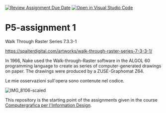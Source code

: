 
[![Review Assignment Due Date](https://classroom.github.com/assets/deadline-readme-button-22041afd0340ce965d47ae6ef1cefeee28c7c493a6346c4f15d667ab976d596c.svg)](https://classroom.github.com/a/HEVN0QSv)
[![Open in Visual Studio Code](https://classroom.github.com/assets/open-in-vscode-2e0aaae1b6195c2367325f4f02e2d04e9abb55f0b24a779b69b11b9e10269abc.svg)](https://classroom.github.com/online_ide?![IMG_8106-scaled](https://github.com/user-attachments/assets/b90c905a-b9a2-428d-b5dc-851fc02de404)assignment_repo_id=16719313&assignment_repo_type=AssignmentRepo)
# P5-assignment 1
Walk Through Raster Series 7.3.3-1 

https://spalterdigital.com/artworks/walk-through-raster-series-7-3-3-1/

In 1966, Nake used the Walk-through-Raster software in the ALGOL 60 programming language to create as series of computer-generated drawings on paper. The drawings were produced by a ZUSE-Graphomat Z64.

Le mie osservazioni sull'opera sono contenute nel codice.

![IMG_8106-scaled](https://github.com/user-attachments/assets/85639989-c19d-41ad-ac22-00561cc937ea)


This repository is the starting point of the assignments given in the course [Computergrafica per l'Information Design](https://www11.ceda.polimi.it/schedaincarico/schedaincarico/controller/scheda_pubblica/SchedaPublic.do?&evn_default=evento&c_classe=834257&lang=IT&__pj0=0&__pj1=9c10fe379e96db59d55d49b6b4252c5e).


